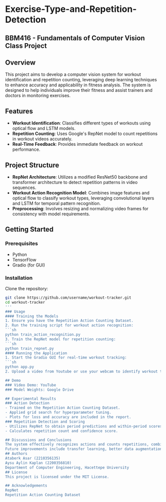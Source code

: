 # Exercise-Type-and-Repetition-Detection
## BBM416 - Fundamentals of Computer Vision Class Project

## Overview
This project aims to develop a computer vision system for workout identification and repetition counting, leveraging deep learning techniques to enhance accuracy and applicability in fitness analysis. The system is designed to help individuals improve their fitness and assist trainers and doctors in monitoring exercises.

## Features
- **Workout Identification**: Classifies different types of workouts using optical flow and LSTM models.
- **Repetition Counting**: Uses Google's RepNet model to count repetitions in workout videos accurately.
- **Real-Time Feedback**: Provides immediate feedback on workout performance.

## Project Structure
- **RepNet Architecture**: Utilizes a modified ResNet50 backbone and transformer architecture to detect repetition patterns in video sequences.
- **Workout Action Recognition Model**: Combines image features and optical flow to classify workout types, leveraging convolutional layers and LSTM for temporal pattern recognition.
- **Preprocessing**: Involves resizing and normalizing video frames for consistency with model requirements.

## Getting Started

### Prerequisites
- Python
- TensorFlow
- Gradio (for GUI)

### Installation
Clone the repository:
   ```sh
   git clone https://github.com/username/workout-tracker.git
   cd workout-tracker
'''
### Usage
#### Training the Models
1. Ensure you have the Repetition Action Counting Dataset.
2. Run the training script for workout action recognition:
```sh
  python train_action_recognition.py
3. Train the RepNet model for repetition counting:
```sh
python train_repnet.py
#### Running the Application
1. Start the Gradio GUI for real-time workout tracking:
```sh
python app.py
2. Upload a video from Youtube or use your webcam to identify workout types and count repetitions.

## Demo
### Video Demo: YouTube
### Model Weights: Google Drive

## Experimental Results
### Action Detection
- Trained on the Repetition Action Counting Dataset.
- Applied grid search for hyperparameter tuning.
- Plots for loss and accuracy are included in the report.
### Repetition Detection and Scoring
- Utilizes RepNet to obtain period predictions and within-period scores.
- Calculates repetition count and confidence score.

## Discussions and Conclusions
The system effectively recognizes actions and counts repetitions, combining CNNs for feature extraction, LSTMs for temporal dependencies, and RepNet for repetition counting.
Future improvements include transfer learning, better data augmentation, and optimization methods.
## Authors
Ataberk Asar (2210356135)
Aysu Aylin Kaplan (2200356810)
Department of Computer Engineering, Hacettepe University
## License
This project is licensed under the MIT License.

## Acknowledgements
RepNet
Repetition Action Counting Dataset
